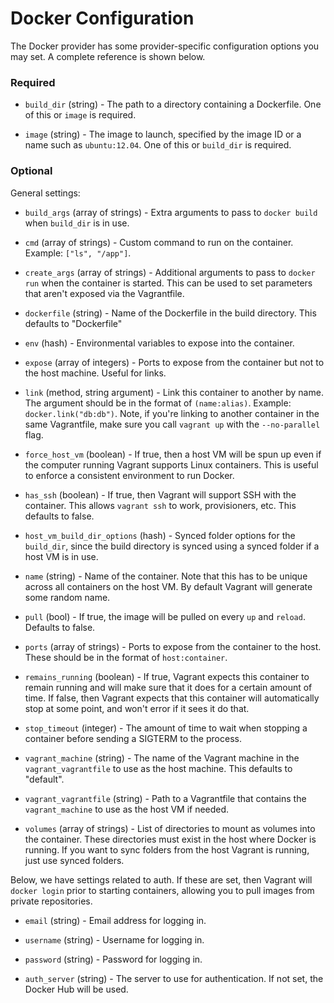 
# Docker Configuration

The Docker provider has some provider-specific configuration options you may set. A complete reference is shown below.

### Required

* `build_dir` (string) - The path to a directory containing a Dockerfile. One of this or `image` is required.

* `image` (string) - The image to launch, specified by the image ID or a name such as `ubuntu:12.04`. One of this or `build_dir` is required.

### Optional

General settings:

* `build_args` (array of strings) - Extra arguments to pass to `docker build` when `build_dir` is in use.

* `cmd` (array of strings) - Custom command to run on the container. Example: `["ls", "/app"]`.

* `create_args` (array of strings) - Additional arguments to pass to `docker run` when the container is started. This can be used to set parameters that aren't exposed via the Vagrantfile.

* `dockerfile` (string) - Name of the Dockerfile in the build directory. This defaults to "Dockerfile"

* `env` (hash) - Environmental variables to expose into the container.

* `expose` (array of integers) - Ports to expose from the container but not to the host machine. Useful for links.

* `link` (method, string argument) - Link this container to another by name. The argument should be in the format of `(name:alias)`. Example: `docker.link("db:db")`. Note, if you're linking to another container in the same Vagrantfile, make sure you call `vagrant up` with the `--no-parallel` flag.

* `force_host_vm` (boolean) - If true, then a host VM will be spun up even if the computer running Vagrant supports Linux containers. This is useful to enforce a consistent environment to run Docker.

* `has_ssh` (boolean) - If true, then Vagrant will support SSH with the container. This allows `vagrant ssh` to work, provisioners, etc. This defaults to false.

* `host_vm_build_dir_options` (hash) - Synced folder options for the `build_dir`, since the build directory is synced using a synced folder if a host VM is in use.

* `name` (string) - Name of the container. Note that this has to be unique across all containers on the host VM. By default Vagrant will generate some random name.

* `pull` (bool) - If true, the image will be pulled on every `up` and `reload`. Defaults to false.

* `ports` (array of strings) - Ports to expose from the container to the host. These should be in the format of `host:container`.

* `remains_running` (boolean) - If true, Vagrant expects this container to remain running and will make sure that it does for a certain amount of time. If false, then Vagrant expects that this container will automatically stop at some point, and won't error if it sees it do that.

* `stop_timeout` (integer) - The amount of time to wait when stopping a container before sending a SIGTERM to the process.

* `vagrant_machine` (string) - The name of the Vagrant machine in the `vagrant_vagrantfile` to use as the host machine. This defaults to "default".

* `vagrant_vagrantfile` (string) - Path to a Vagrantfile that contains the `vagrant_machine` to use as the host VM if needed.

* `volumes` (array of strings) - List of directories to mount as volumes into the container. These directories must exist in the host where Docker is running. If you want to sync folders from the host Vagrant is running, just use synced folders.

Below, we have settings related to auth. If these are set, then Vagrant will `docker login` prior to starting containers, allowing you to pull images from private repositories.

* `email` (string) - Email address for logging in.

* `username` (string) - Username for logging in.

* `password` (string) - Password for logging in.

* `auth_server` (string) - The server to use for authentication. If not set, the Docker Hub will be used.

